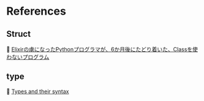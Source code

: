 # References

## Struct

📖 [Elixirの虜になったPythonプログラマが、6か月後にたどり着いた、Classを使わないプログラム](https://qiita.com/GeekMasahiro/items/e1354b9920760c49e679)  

## type

📖 [Types and their syntax](https://hexdocs.pm/elixir/typespecs.html#types-and-their-syntax)  
